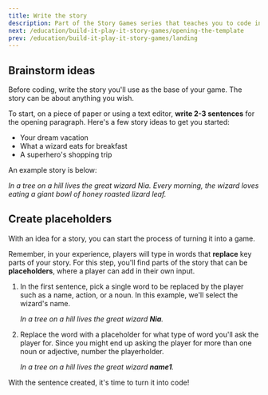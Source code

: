 ```yaml
---
title: Write the story
description: Part of the Story Games series that teaches you to code in Roblox. This section is brainstorming ideas for a story.
next: /education/build-it-play-it-story-games/opening-the-template
prev: /education/build-it-play-it-story-games/landing
---
```


## Brainstorm ideas

Before coding, write the story you'll use as the base of your game. The story can be about anything you wish.

To start, on a piece of paper or using a text editor, **write 2-3 sentences** for the opening paragraph. Here's a few story ideas to get you started:

- Your dream vacation
- What a wizard eats for breakfast
- A superhero's shopping trip

An example story is below:

_In a tree on a hill lives the great wizard Nia. Every morning, the wizard loves eating a giant bowl of honey roasted lizard leaf._

## Create placeholders

With an idea for a story, you can start the process of turning it into a game.

Remember, in your experience, players will type in words that **replace** key parts of your story. For this step, you'll find parts of the story that can be **placeholders**, where a player can add in their own input.

1. In the first sentence, pick a single word to be replaced by the player such as a name, action, or a noun. In this example, we'll select the wizard's name.

   _In a tree on a hill lives the great wizard **Nia**._

2. Replace the word with a placeholder for what type of word you'll ask the player for. Since you might end up asking the player for more than one noun or adjective, number the playerholder.

   _In a tree on a hill lives the great wizard **name1**._

With the sentence created, it's time to turn it into code!
